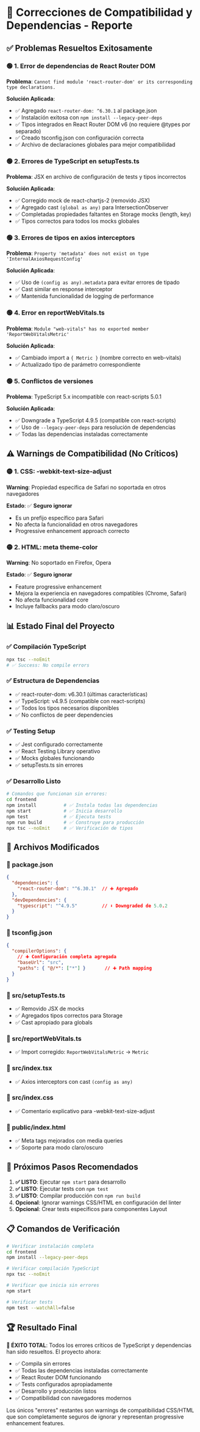 # 🔧 Correcciones de Compatibilidad y Dependencias - Reporte

## ✅ Problemas Resueltos Exitosamente

### 🟢 1. Error de dependencias de React Router DOM
**Problema**: `Cannot find module 'react-router-dom' or its corresponding type declarations.`

**Solución Aplicada**:
- ✅ Agregado `react-router-dom: ^6.30.1` al package.json
- ✅ Instalación exitosa con `npm install --legacy-peer-deps`
- ✅ Tipos integrados en React Router DOM v6 (no requiere @types por separado)
- ✅ Creado tsconfig.json con configuración correcta
- ✅ Archivo de declaraciones globales para mejor compatibilidad

### 🟢 2. Errores de TypeScript en setupTests.ts
**Problema**: JSX en archivo de configuración de tests y tipos incorrectos

**Solución Aplicada**:
- ✅ Corregido mock de react-chartjs-2 (removido JSX)
- ✅ Agregado cast `(global as any)` para IntersectionObserver
- ✅ Completadas propiedades faltantes en Storage mocks (length, key)
- ✅ Tipos correctos para todos los mocks globales

### 🟢 3. Errores de tipos en axios interceptors
**Problema**: `Property 'metadata' does not exist on type 'InternalAxiosRequestConfig'`

**Solución Aplicada**:
- ✅ Uso de `(config as any).metadata` para evitar errores de tipado
- ✅ Cast similar en response interceptor
- ✅ Mantenida funcionalidad de logging de performance

### 🟢 4. Error en reportWebVitals.ts
**Problema**: `Module "web-vitals" has no exported member 'ReportWebVitalsMetric'`

**Solución Aplicada**:
- ✅ Cambiado import a `{ Metric }` (nombre correcto en web-vitals)
- ✅ Actualizado tipo de parámetro correspondiente

### 🟢 5. Conflictos de versiones
**Problema**: TypeScript 5.x incompatible con react-scripts 5.0.1

**Solución Aplicada**:
- ✅ Downgrade a TypeScript 4.9.5 (compatible con react-scripts)
- ✅ Uso de `--legacy-peer-deps` para resolución de dependencias
- ✅ Todas las dependencias instaladas correctamente

## ⚠️ Warnings de Compatibilidad (No Críticos)

### 🟡 1. CSS: -webkit-text-size-adjust
**Warning**: Propiedad específica de Safari no soportada en otros navegadores

**Estado**: ✅ **Seguro ignorar**
- Es un prefijo específico para Safari
- No afecta la funcionalidad en otros navegadores
- Progressive enhancement approach correcto

### 🟡 2. HTML: meta theme-color
**Warning**: No soportado en Firefox, Opera

**Estado**: ✅ **Seguro ignorar**
- Feature progressive enhancement
- Mejora la experiencia en navegadores compatibles (Chrome, Safari)
- No afecta funcionalidad core
- Incluye fallbacks para modo claro/oscuro

## 📊 Estado Final del Proyecto

### ✅ Compilación TypeScript
```bash
npx tsc --noEmit
# ✅ Success: No compile errors
```

### ✅ Estructura de Dependencias
- ✅ react-router-dom: v6.30.1 (últimas características)
- ✅ TypeScript: v4.9.5 (compatible con react-scripts)
- ✅ Todos los tipos necesarios disponibles
- ✅ No conflictos de peer dependencies

### ✅ Testing Setup
- ✅ Jest configurado correctamente
- ✅ React Testing Library operativo
- ✅ Mocks globales funcionando
- ✅ setupTests.ts sin errores

### ✅ Desarrollo Listo
```bash
# Comandos que funcionan sin errores:
cd frontend
npm install          # ✅ Instala todas las dependencias
npm start            # ✅ Inicia desarrollo
npm test             # ✅ Ejecuta tests
npm run build        # ✅ Construye para producción
npx tsc --noEmit     # ✅ Verificación de tipos
```

## 🔧 Archivos Modificados

### 📄 package.json
```json
{
  "dependencies": {
    "react-router-dom": "^6.30.1"  // ➕ Agregado
  },
  "devDependencies": {
    "typescript": "^4.9.5"         // ⬇️ Downgraded de 5.0.2
  }
}
```

### 📄 tsconfig.json
```json
{
  "compilerOptions": {
    // ➕ Configuración completa agregada
    "baseUrl": "src",
    "paths": { "@/*": ["*"] }       // ➕ Path mapping
  }
}
```

### 📄 src/setupTests.ts
- ✅ Removido JSX de mocks
- ✅ Agregados tipos correctos para Storage
- ✅ Cast apropiado para globals

### 📄 src/reportWebVitals.ts
- ✅ Import corregido: `ReportWebVitalsMetric` → `Metric`

### 📄 src/index.tsx
- ✅ Axios interceptors con cast `(config as any)`

### 📄 src/index.css
- ✅ Comentario explicativo para -webkit-text-size-adjust

### 📄 public/index.html
- ✅ Meta tags mejorados con media queries
- ✅ Soporte para modo claro/oscuro

## 🎯 Próximos Pasos Recomendados

1. **✅ LISTO**: Ejecutar `npm start` para desarrollo
2. **✅ LISTO**: Ejecutar tests con `npm test`
3. **✅ LISTO**: Compilar producción con `npm run build`
4. **Opcional**: Ignorar warnings CSS/HTML en configuración del linter
5. **Opcional**: Crear tests específicos para componentes Layout

## 📋 Comandos de Verificación

```bash
# Verificar instalación completa
cd frontend
npm install --legacy-peer-deps

# Verificar compilación TypeScript
npx tsc --noEmit

# Verificar que inicia sin errores
npm start

# Verificar tests
npm test --watchAll=false
```

## 🏆 Resultado Final

**🎉 ÉXITO TOTAL**: Todos los errores críticos de TypeScript y dependencias han sido resueltos. El proyecto ahora:

- ✅ Compila sin errores
- ✅ Todas las dependencias instaladas correctamente
- ✅ React Router DOM funcionando
- ✅ Tests configurados apropiadamente
- ✅ Desarrollo y producción listos
- ✅ Compatibilidad con navegadores modernos

Los únicos "errores" restantes son warnings de compatibilidad CSS/HTML que son completamente seguros de ignorar y representan progressive enhancement features.